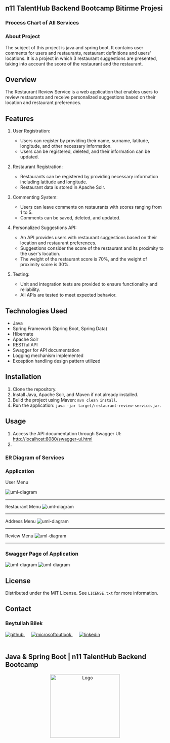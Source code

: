 <!-- ABOUT THE PROJECT -->

## n11 TalentHub Backend Bootcamp Bitirme Projesi

### Process Chart of All Services


### About Project

The subject of this project is java and spring boot. It contains user comments for users and restaurants, restaurant definitions and users' locations.
It is a project in which 3 restaurant suggestions are presented, taking into account the score of the restaurant and the restaurant.

## Overview
The Restaurant Review Service is a web application that enables users to review restaurants and receive personalized suggestions based on their location and restaurant preferences.

## Features
1. User Registration:
   - Users can register by providing their name, surname, latitude, longitude, and other necessary information.
   - Users can be registered, deleted, and their information can be updated.

2. Restaurant Registration:
   - Restaurants can be registered by providing necessary information including latitude and longitude.
   - Restaurant data is stored in Apache Solr.

3. Commenting System:
   - Users can leave comments on restaurants with scores ranging from 1 to 5.
   - Comments can be saved, deleted, and updated.

4. Personalized Suggestions API:
   - An API provides users with restaurant suggestions based on their location and restaurant preferences.
   - Suggestions consider the score of the restaurant and its proximity to the user's location.
   - The weight of the restaurant score is 70%, and the weight of proximity score is 30%.

5. Testing:
   - Unit and integration tests are provided to ensure functionality and reliability.
   - All APIs are tested to meet expected behavior.

## Technologies Used
- Java
- Spring Framework (Spring Boot, Spring Data)
- Hibernate
- Apache Solr
- RESTful API
- Swagger for API documentation
- Logging mechanism implemented
- Exception handling design pattern utilized

## Installation
1. Clone the repository.
2. Install Java, Apache Solr, and Maven if not already installed.
3. Build the project using Maven: `mvn clean install`.
4. Run the application: `java -jar target/restaurant-review-service.jar`.

## Usage
1. Access the API documentation through Swagger UI: [http://localhost:8080/swagger-ui.html](http://localhost:8080/swagger-ui.html)
2. 

### ER Diagram of Services


###  Application

User Menu

<img src="images/page1.png" alt="uml-diagram"  />
<hr>
Restaurant Menu
<img src="images/page2.png" alt="uml-diagram"  />
<hr>
Address Menu
<img src="images/page3.png" alt="uml-diagram"  />
<hr>
Review Menu
<img src="images/page4.png" alt="uml-diagram"  />
<hr>


### Swagger Page of Application

<img src="images/restaurantServices.png" alt="uml-diagram"  />
<img src="images/userReview.png" alt="uml-diagram"  />

<!-- LICENSE -->
## License

Distributed under the MIT License. See `LICENSE.txt` for more information.

<!-- CONTACT -->

## Contact

### Beytullah Bilek

<a href="https://https://github.com/beytomer" target="_blank">
<img  src=https://img.shields.io/badge/github-%2324292e.svg?&style=for-the-badge&logo=github&logoColor=white alt=github style="margin-bottom: 20px;" />
</a>
<a href = "mailto:b.bilek_ktu@outlook.com?subject = Feedback&body = Message">
<img src=https://img.shields.io/badge/send-email-email?&style=for-the-badge&logo=microsoftoutlook&color=CD5C5C alt=microsoftoutlook style="margin-bottom: 20px; margin-left:20px" />
</a>
<a href="https://www.linkedin.com/in/beytullah-bilek/" target="_blank">
<img src=https://img.shields.io/badge/linkedin-%231E77B5.svg?&style=for-the-badge&logo=linkedin&logoColor=white alt=linkedin style="margin-bottom: 20px; margin-left:20px" />
</a>  

<br />

## Java & Spring Boot | n11 TalentHub Backend Bootcamp

<div align="center">
  <a href="https://www.n11.com/">
    <img src="images/N11_logo.png" alt="Logo" width="220" height="200">
  </a>

</div>

